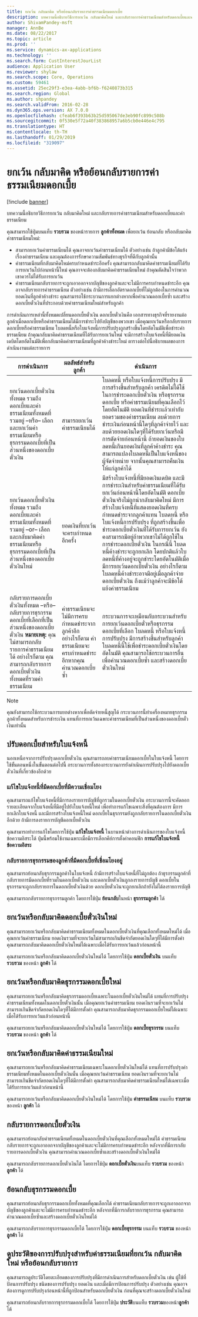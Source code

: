 ```yaml
---
title: ยกเว้น กลับมาคิด หรือย้อนกลับรายการค่าธรรมเนียมดอกเบี้ย
description: บทความนี้อธิบายวิธีการยกเว้น กลับมาคิดใหม่ และกลับรายการค่าธรรมเนียมสำหรับดอกเบี้ยและค่าธรรมเนียม
author: ShivamPandey-msft
manager: AnnBe
ms.date: 08/22/2017
ms.topic: article
ms.prod: ''
ms.service: dynamics-ax-applications
ms.technology: ''
ms.search.form: CustInterestJourList
audience: Application User
ms.reviewer: shylaw
ms.search.scope: Core, Operations
ms.custom: 59461
ms.assetid: 25ec29f3-e3ea-4abb-bf6b-f6240873b315
ms.search.region: Global
ms.author: shpandey
ms.search.validFrom: 2016-02-28
ms.dyn365.ops.version: AX 7.0.0
ms.openlocfilehash: cfeab6f393b63b25d595067de3eb90fc899c508b
ms.sourcegitcommit: 0f530e5f72a40f383868957a6b5cb0e446e4c795
ms.translationtype: HT
ms.contentlocale: th-TH
ms.lasthandoff: 01/29/2019
ms.locfileid: "319097"
---
```

# <a name="waive-reinstate-or-reverse-interest-fees"></a>ยกเว้น กลับมาคิด หรือย้อนกลับรายการค่าธรรมเนียมดอกเบี้ย

[!include [banner](../includes/banner.md)]

บทความนี้อธิบายวิธีการยกเว้น กลับมาคิดใหม่ และกลับรายการค่าธรรมเนียมสำหรับดอกเบี้ยและค่าธรรมเนียม

คุณสามารถใช้ปุ่มบนแท็บ **รวบรวม** ของหน้ารายการ **ลูกค้าทั้งหมด** เพื่อยกเว้น ย้อนกลับ หรือกลับมาคิดค่าธรรมเนียมใหม่:

-   สามารถยกเว้นค่าธรรมเนียมได้ คุณอาจยกเว้นค่าธรรมเนียมได้ ตัวอย่างเช่น ถ้าลูกค้ามีข้อโต้แย้งเรื่องค่าธรรมเนียม และคุณต้องการรักษาความสัมพันธ์ทางธุรกิจที่ดีกับลูกค้านั้น
-   ค่าธรรมเนียมที่กลับมาคิดใหม่ครบกำหนดชำระอีกครั้ง คุณสามารถกลับมาคิดค่าธรรมเนียมที่ได้รับการยกเว้นไปก่อนหน้านี้ใหม่ คุณอาจจะต้องกลับมาคิดค่าธรรมเนียมใหม่ ถ้าคุณตัดสินใจว่าพวกเขาควรไม่ได้รับการยกเว้น
-   ค่าธรรมเนียมกลับรายการจะถูกเอาออกจากบัญชีของลูกค้าและจะไม่มีการครบกำหนดชำระอีก คุณอาจกลับรายการค่าธรรมเนียม ตัวอย่างเช่น ถ้ามีการเลือกอัตราดอกเบี้ยที่ไม่ถูกต้องในการคำนวณยอดเงินที่ลูกค้าค้างชำระ คุณสามารถใช้กระบวนการแยกต่างหากเพื่อคำนวณดอกเบี้ยซ้ำ และสร้างดอกเบี้ยตั๋วเงินที่ประกอบด้วยค่าธรรมเนียมใหม่สำหรับลูกค้า

การดำเนินการเหล่านี้ทั้งหมดเปลี่ยนดอกเบี้ยตั๋วเงิน ดอกเบี้ยตั๋วเงินคือ เอกสารทางธุรกิจที่รายงานต่อลูกค้าเมื่อดอกเบี้ยหรือค่าธรรมเนียมได้มีการชำระไปยังบัญชีของพวกเขา เมื่อคุณยกเว้นหรือกลับรายการดอกเบี้ยหรือค่าธรรมเนียม ใบลดหนี้หรือใบแจ้งหนี้การปรับปรุงถูกสร้างขึ้นโดยอัตโนมัติเพื่อชำระค่าธรรมเนียม ถ้าคุณกลับมาคิดค่าธรรมเนียมที่ได้รับการยกเว้นใหม่ จะมีการสร้างใบแจ้งหนี้ที่มียอดเงินเดบิตโดยอัตโนมัติเพื่อกลับมาคิดค่าธรรมเนียมที่ลูกค้าค้างชำระใหม่ ตารางต่อไปนี้อธิบายผลของการดำเนินงานแต่ละรายการ

| การดำเนินการ                                                                                                                                                                                                            | ผลลัพธ์สำหรับลูกค้า                                                                                             | ดำเนินการ                                                                                                                                                                                                                                                                                                                                                                                                                                                                                                                                                                                                                                                                                                                         |
|-------------------------------------------------------------------------------------------------------------------------------------------------------------------------------------------------------------------|---------------------------------------------------------------------------------------------------------------------|---------------------------------------------------------------------------------------------------------------------------------------------------------------------------------------------------------------------------------------------------------------------------------------------------------------------------------------------------------------------------------------------------------------------------------------------------------------------------------------------------------------------------------------------------------------------------------------------------------------------------------------------------------------------------------------------------------------------------------|
| ยกเว้นดอกเบี้ยตั๋วเงินทั้งหมด รวมถึงดอกเบี้ยและค่าธรรมเนียมทั้งหมดที่รวมอยู่ –หรือ– เลือกและยกเว้นค่าธรรมเนียมหรือธุรกรรมดอกเบี้ยที่เป็นส่วนหนึ่งของดอกเบี้ยตั๋วเงิน                                        | สามารถยกเว้นค่าธรรมเนียมได้                                                                                           | ใบลดหนี้ หรือใบแจ้งหนี้การปรับปรุง มีการสร้างขึ้นสำหรับลูกค้า เครดิตไม่ได้ใช้ในการชำระดอกเบี้ยตั๋วเงิน หรือธุรกรรมดอกเบี้ย หรือค่าธรรมเนียมที่คุณเลือกไว้โดยอัตโนมัติ ยอดเงินที่ชำระแล้วเท่ากับยอดรวมของค่าธรรมเนียม ลบด้วยการชำระเงินก่อนหน้านี้ใดๆที่ลูกค้าจ่ายไว้ และลบด้วยยอดเงินใดๆที่ได้รับยกเว้นหรือมีการตัดจ่ายก่อนหน้านี้ ถ้ายอดเงินของใบลดหนี้เกินยอดเงินที่ลูกค้าค้างชำระ คุณสามารถแปลงใบลดหนี้เป็นใบแจ้งหนี้ของผู้จัดจำหน่าย จากนั้นคุณสามารถคืนเงินให้แก่ลูกค้าได้                                                       |
| ยกเว้นดอกเบี้ยตั๋วเงินทั้งหมด รวมถึงดอกเบี้ยและค่าธรรมเนียมทั้งหมดที่รวมอยู่ –or– เลือกและกลับมาคิดค่าธรรมเนียมหรือธุรกรรมดอกเบี้ยที่เป็นส่วนหนึ่งของดอกเบี้ยตั๋วเงินใหม่                                | ยอดเงินที่ยกเว้นจะครบกำหนดอีกครั้ง                                                                                     | มีสร้างใบแจ้งหนี้ที่มียอดเงินเดบิต และมีการชำระเงินสำหรับค่าธรรมเนียมที่ได้รับยกเว้นก่อนหน้านี้โดยอัตโนมัติ ดอกเบี้ยตั๋วเงินจริงไม่ถูกนำกลับมาคิดใหม่ มีการสร้างใบแจ้งหนี้ที่แสดงยอดเงินที่ครบกำหนดชำระจากลูกค้าแทน ใบลดหนี้ หรือใบแจ้งหนี้การปรับปรุง ที่ถูกสร้างขึ้นเพื่อชำระดอกเบี้ยตั๋วเงินที่ได้รับการยกเว้น ยังคงสามารถมีอยู่ถ้าพวกเขาไม่ได้ถูกใช้ในการชำระดอกเบี้ยตั๋วเงิน ในกรณีนี้ ใบลดหนี้ค้างชำระจะถูกยกเลิก โดยปกติแล้วใบลดหนี้ที่ค้างอยู่จะถูกชำระโดยอัตโนมัติเมื่อมีการยกเว้นดอกเบี้ยตั๋วเงิน อย่างไรก็ตาม ใบลดหนี้ค้างชำระอาจมีอยู่เมื่อลูกค้าจ่ายดอกเบี้ยตั๋วเงิน ถึงแม้ว่าลูกค้าจะมีข้อโต้แย้งค่าธรรมเนียม |
| กลับรายการดอกเบี้ยตั๋วเงินทั้งหมด –หรือ– กลับรายการธุรกรรมดอกเบี้ยที่เลือกที่เป็นส่วนหนึ่งของดอกเบี้ยตั๋วเงิน **หมายเหตุ:** คุณไม่สามารถกลับรายการค่าธรรมเนียมได้ อย่างไรก็ตาม คุณสามารถกลับรายการดอกเบี้ยตั๋วเงินทั้งหมดที่รวมค่าธรรมเนียม | ค่าธรรมเนียมจะไม่มีการครบกำหนดชำระจากลูกค้าอีก อย่างไรก็ตาม ค่าธรรมเนียมจะครบกำหนดชำระอีกหากคุณคำนวณดอกเบี้ยซ้ำ | กระบวนการจะเหมือนกับกระบวนสำหรับการยกเว้นดอกเบี้ยตั๋วหรือธุรกรรมดอกเบี้ยที่เลือก ใบลดหนี้ หรือใบแจ้งหนี้การปรับปรุง มีการสร้างขึ้นสำหรับลูกค้า ใบลดหนี้นี้ใช้เพื่อชำระดอกเบี้ยตั๋วเงินโดยอัตโนมัติ คุณสามารถใช้กระบวนการอื่นเพื่อคำนวณดอกเบี้ยซ้ำ และสร้างดอกเบี้ยตั๋วเงินใหม่                                                                                                                                                                                                                                                                                                                                                                                               |

> [!NOTE] 
> คุณยังสามารถใช้กระบวนการแยกต่างหากเพื่อตัดจ่ายหนี้สูญได้ กระบวนการนี้ทำเครื่องหมายธุรกรรมลูกค้าทั้งหมดสำหรับการชำระเงิน แทนที่การยกเว้นเฉพาะค่าธรรมเนียมที่เป็นส่วนหนึ่งของดอกเบี้ยตั๋วเงินเท่านั้น

## <a name="adjust-interest-for-invoices"></a>ปรับดอกเบี้ยสำหรับใบแจ้งหนี้
นอกเหนือจากการปรับปรุงดอกเบี้ยตั๋วเงิน คุณสามารถลบค่าธรรมเนียมดอกเบี้ยในใบแจ้งหนี้ โดยการใช้ขั้นตอนหนึ่งในขั้นตอนต่อไปนี้ กระบวนการทั้งสองกระบวนการยังดำเนินการปรับปรุงไปยังดอกเบี้ยตั๋วเงินที่เกี่ยวข้องอีกด้วย

### <a name="correct-an-invoice-that-has-associated-interest"></a>แก้ไขใบแจ้งหนี้ที่มีดอกเบี้ยที่มีความเชื่อมโยง

คุณสามารถแก้ไขใบแจ้งหนี้ที่มีการลงรายการบัญชีที่ถูกรวมในดอกเบี้ยตั๋วเงิน กระบวนการนี้จะคัดลอกรายละเอียดจากใบแจ้งหนี้ที่มีอยู่ไปยังใบแจ้งหนี้ใหม่ เพื่อทำการแก้ไขเฉพาะสิ่งที่คุณต้องการ มีการยกเลิกใบแจ้งหนี้ และมีการสร้างใบแจ้งหนี้ใหม่ ดอกเบี้ยในธุรกรรมยังถูกกลับรายการในดอกเบี้ยตั๋วเงินอีกด้วย ถ้ามีการลงรายการบัญชีดอกเบี้ยตั๋วเงิน 

คุณสามารถทำการแก้ไขโดยการใช้ปุ่ม **แก้ไขใบแจ้งหนี้** ในบานหน้าต่างการดำเนินการของใบแจ้งหนี้ข้อความอิสระได้ ปุ่มนี้พร้อมใช้งานเฉพาะเมื่อมีการเลือกคีย์การตั้งค่าคอนฟิก **การแก้ไขใบแจ้งหนี้ข้อความอิสระ**

### <a name="reverse-a-customer-transaction-that-has-associated-interest"></a>กลับรายการธุรกรรมของลูกค้าที่มีดอกเบี้ยที่เชื่อมโยงอยู่

คุณสามารถย้อนกลับธุรกรรมลูกค้าในใบแจ้งหนี้ ถ้ามีการสร้างใบแจ้งหนี้ที่ไม่ถูกต้อง ถ้าธุรกรรมลูกค้าที่กลับรายการมีดอกเบี้ยที่รวมในดอกเบี้ยตั๋วเงิน และดอกเบี้ยตั๋วเงินถูกลงรายการบัญชี ดอกเบี้ยในธุรกรรมจะถูกกลับรายการในดอกเบี้ยตั๋วเงินด้วย ดอกเบี้ยตั๋วเงินจะถูกยกเลิกถ้ายังไม่ได้ลงรายการบัญชี 

คุณสามารถกลับรายการธุรกรรมลูกค้า โดยการใช้ปุ่ม **ย้อนกลับ**ในหน้า **ธุรกรรมลูกค้า** ได้

## <a name="waive-or-reinstate-interest-notes"></a>ยกเว้นหรือกลับมาคิดดอกเบี้ยตั๋วเงินใหม่
คุณสามารถยกเว้นหรือกลับมาคิดค่าธรรมเนียมทั้งหมดในดอกเบี้ยตั๋วเงินที่คุณเลือกทั้งหมดใหม่ได้ เมื่อคุณยกเว้นค่าธรรมเนียม ยอดเงินรวมที่จะยกเว้นไม่สามารถเกินขีดจำกัดยอดเงินใดๆที่ได้มีการตั้งค่า คุณสามารถกลับมาคิดดอกเบี้ยตั๋วเงินใหม่ได้เฉพาะเมื่อได้รับการยกเว้นแล้วก่อนหน้านี้ 

คุณสามารถยกเว้นหรือกลับมาคิดดอกเบี้ยตั๋วเงินใหม่ได้ โดยการใช้ปุ่ม **ดอกเบี้ยตั๋วเงิน** บนแท็บ **รวบรวม** ของหน้า **ลูกค้า** ได้

## <a name="waive-or-reinstate-interest-transactions"></a>ยกเว้นหรือกลับมาคิดธุรกรรมดอกเบี้ยใหม่
คุณสามารถยกเว้นหรือกลับมาคิดธุรกรรมดอกเบี้ยเฉพาะในดอกเบี้ยตั๋วเงินใหม่ได้ แทนที่การปรับปรุงค่าธรรมเนียมทั้งหมดในดอกเบี้ยตั๋วเงินนั้น เมื่อคุณยกเว้นค่าธรรมเนียม ยอดเงินรวมที่จะยกเว้นไม่สามารถเกินขีดจำกัดยอดเงินใดๆที่ได้มีการตั้งค่า คุณสามารถกลับมาคิดธุรกรรมดอกเบี้ยใหม่ได้เฉพาะเมื่อได้รับการยกเว้นแล้วก่อนหน้านี้ 

คุณสามารถยกเว้นหรือกลับมาคิดดอกเบี้ยตั๋วเงินใหม่ได้ โดยการใช้ปุ่ม **ดอกเบี้ยธุรกรรม** บนแท็บ **รวบรวม** ของหน้า **ลูกค้า** ได้

## <a name="waive-or-reinstate-fees"></a>ยกเว้นหรือกลับมาคิดค่าธรรมเนียมใหม่
คุณสามารถยกเว้นหรือกลับมาคิดค่าธรรมเนียมเฉพาะในดอกเบี้ยตั๋วเงินใหม่ได้ แทนที่การปรับปรุงค่าธรรมเนียมทั้งหมดในดอกเบี้ยตั๋วเงินนั้น เมื่อคุณยกเว้นค่าธรรมเนียม ยอดเงินรวมที่จะยกเว้นไม่สามารถเกินขีดจำกัดยอดเงินใดๆที่ได้มีการตั้งค่า คุณสามารถกลับมาคิดค่าธรรมเนียมใหม่ได้เฉพาะเมื่อได้รับการยกเว้นแล้วก่อนหน้านี้ 

คุณสามารถยกเว้นหรือกลับมาคิดดอกเบี้ยตั๋วเงินใหม่ได้ โดยการใช้ปุ่ม **ค่าธรรมเนียม** บนแท็บ **รวบรวม** ของหน้า **ลูกค้า** ได้

## <a name="reverse-interest-notes"></a>กลับรายการดอกเบี้ยตั๋วเงิน
คุณสามารถย้อนกลับค่าธรรมเนียมทั้งหมดในดอกเบี้ยตั๋วเงินที่คุณเลือกทั้งหมดใหม่ได้ ค่าธรรมเนียมกลับรายการจะถูกเอาออกจากบัญชีของลูกค้าและจะไม่มีการครบกำหนดชำระอีก หลังจากที่มีการกลับรายการดอกเบี้ยตั๋วเงิน คุณสามารถคำนวณดอกเบี้ยซ้ำและสร้างดอกเบี้ยตั๋วเงินใหม่ได้ 

คุณสามารถกลับรายการดอกเบี้ยตั๋วเงินได้ โดยการใช้ปุ่ม **ดอกเบี้ยตั๋วเงิน**บนแท็บ **รวบรวม** ของหน้า **ลูกค้า** ได้

## <a name="reverse-interest-transactions"></a>ย้อนกลับธุรกรรมดอกเบี้ย
คุณสามารถย้อนกลับธุรกรรมดอกเบี้ยทั้งหมดที่คุณเลือกได้ ค่าธรรมเนียมกลับรายการจะถูกเอาออกจากบัญชีของลูกค้าและจะไม่มีการครบกำหนดชำระอีก หลังจากที่มีการกลับรายการธุรกรรม คุณสามารถคำนวณดอกเบี้ยซ้ำและสร้างดอกเบี้ยตั๋วเงินใหม่ได้

คุณสามารถกลับรายการธุรกรรมดอกเบี้ยได้ โดยการใช้ปุ่ม **ดอกเบี้ยธุรกรรม** บนแท็บ **รวบรวม** ของหน้า **ลูกค้า** ได้

## <a name="view-the-history-of-adjustments-for-charges-that-were-waived-reinstated-or-reversed"></a>ดูประวัติของการปรับปรุงสำหรับค่าธรรมเนียมที่ยกเว้น กลับมาคิดใหม่ หรือย้อนกลับรายการ
คุณสามารถดูประวัติโดยละเอียดของการปรับปรุงที่มีการดำเนินการสำหรับดอกเบี้ยตั๋วเงิน เช่น ผู้ใช้ที่ป้อนการปรับปรุง ชนิดของการปรับปรุง ยอดเงิน และเมื่อมีการป้อนการปรับปรุง ตัวอย่างเช่น คุณอาจต้องการดูการปรับปรุงก่อนหน้านี้ที่ถูกป้อนสำหรับดอกเบี้ยตั๋วเงิน ก่อนที่คุณจะสร้างดอกเบี้ยตั๋วเงินใหม่ 

คุณสามารถย้อนกลับรายการธุรกรรมดอกเบี้ยได้ โดยการใช้ปุ่ม **ประวัติ**บนแท็บ **รวบรวม**ของหน้า**ลูกค้า**ได้



